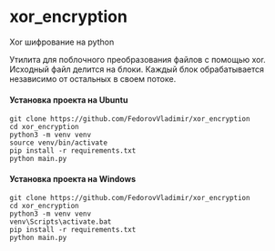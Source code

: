 # xor_encryption
Xor шифрование на python

Утилита для поблочного преобразования файлов с помощью xor.
Исходный файл делится на блоки. Каждый блок обрабатывается независимо от остальных в своем потоке.

#### Установка проекта на Ubuntu
```
git clone https://github.com/FedorovVladimir/xor_encryption
cd xor_encryption
python3 -m venv venv
source venv/bin/activate
pip install -r requirements.txt
python main.py 
```

#### Установка проекта на Windows
```
git clone https://github.com/FedorovVladimir/xor_encryption
cd xor_encryption
python3 -m venv venv
venv\Scripts\activate.bat
pip install -r requirements.txt
python main.py 
```
